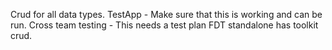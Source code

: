 Crud for all data types.
TestApp - Make sure that this is working and can be run.
Cross team testing - This needs a test plan
FDT standalone has toolkit crud.
